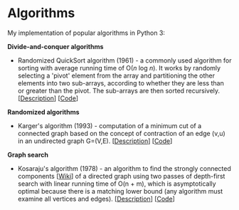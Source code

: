 # Algorithms

My implementation of popular algorithms in Python 3:


**Divide-and-conquer algorithms**

* Randomized QuickSort algorithm (1961) - a commonly used algorithm for sorting with average running time of O(*n* log *n*). It works by randomly selecting a 'pivot' element from the array and partitioning the other elements into two sub-arrays, according to whether they are less than or greater than the pivot. The sub-arrays are then sorted recursively. [[Description](https://en.wikipedia.org/wiki/Quicksort)] [[Code](./randomized_quick_sort.py)]


**Randomized algorithms**

* Karger's algorithm (1993) - computation of a minimum cut of a connected graph based on the concept of contraction of an edge (v,u) in an undirected graph G=(V,E). [[Description](https://en.wikipedia.org/wiki/Karger%27s_algorithm)] [[Code](./karger.py)]

**Graph search**

* Kosaraju's algorithm (1978) - an algorithm to find the strongly connected components [[Wiki](https://en.wikipedia.org/wiki/Strongly_connected_component)] of a directed graph using two passes of depth-first search with linear running time of O(n + m), which is asymptotically optimal because there is a matching lower bound (any algorithm must examine all vertices and edges). [[Description](https://en.wikipedia.org/wiki/Kosaraju's_algorithm)] [[Code](./kosaraju.py)]
